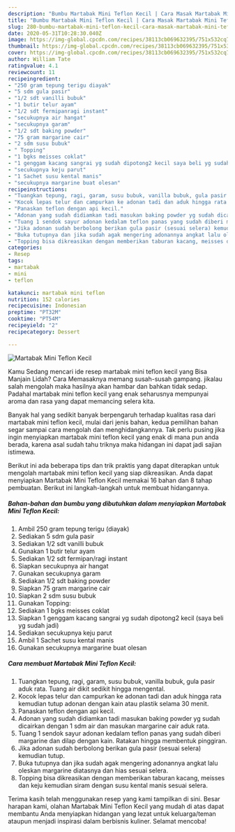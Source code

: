 ```yaml
---
description: "Bumbu Martabak Mini Teflon Kecil | Cara Masak Martabak Mini Teflon Kecil Yang Sedap"
title: "Bumbu Martabak Mini Teflon Kecil | Cara Masak Martabak Mini Teflon Kecil Yang Sedap"
slug: 280-bumbu-martabak-mini-teflon-kecil-cara-masak-martabak-mini-teflon-kecil-yang-sedap
date: 2020-05-31T10:28:30.040Z
image: https://img-global.cpcdn.com/recipes/38113cb069632395/751x532cq70/martabak-mini-teflon-kecil-foto-resep-utama.jpg
thumbnail: https://img-global.cpcdn.com/recipes/38113cb069632395/751x532cq70/martabak-mini-teflon-kecil-foto-resep-utama.jpg
cover: https://img-global.cpcdn.com/recipes/38113cb069632395/751x532cq70/martabak-mini-teflon-kecil-foto-resep-utama.jpg
author: William Tate
ratingvalue: 4.1
reviewcount: 11
recipeingredient:
- "250 gram tepung terigu diayak"
- "5 sdm gula pasir"
- "1/2 sdt vanilli bubuk"
- "1 butir telur ayam"
- "1/2 sdt fermipanragi instant"
- "secukupnya air hangat"
- "secukupnya garam"
- "1/2 sdt baking powder"
- "75 gram margarine cair"
- "2 sdm susu bubuk"
- " Topping"
- "1 bgks meisses coklat"
- "1 genggam kacang sangrai yg sudah dipotong2 kecil saya beli yg sudah jadi"
- "secukupnya keju parut"
- "1 Sachet susu kental manis"
- "secukupnya margarine buat olesan"
recipeinstructions:
- "Tuangkan tepung, ragi, garam, susu bubuk, vanilla bubuk, gula pasir aduk rata. Tuang air dikit sedikit hingga mengental."
- "Kocok lepas telur dan campurkan ke adonan tadi dan aduk hingga rata kemudian tutup adonan dengan kain atau plastik selama 30 menit."
- "Panaskan teflon dengan api kecil."
- "Adonan yang sudah didiamkan tadi masukan baking powder yg sudah dicairkan dengan 1 sdm air dan masukan margarine cair aduk rata."
- "Tuang 1 sendok sayur adonan kedalam teflon panas yang sudah diberi margarine dan dilap dengan kain. Ratakan hingga membentuk pinggiran."
- "Jika adonan sudah berbolong berikan gula pasir (sesuai selera) kemudian tutup."
- "Buka tutupnya dan jika sudah agak mengering adonannya angkat lalu oleskan margarine diatasnya dan hias sesuai selera."
- "Topping bisa dikreasikan dengan memberikan taburan kacang, meisses dan keju kemudian siram dengan susu kental manis sesuai selera."
categories:
- Resep
tags:
- martabak
- mini
- teflon

katakunci: martabak mini teflon 
nutrition: 152 calories
recipecuisine: Indonesian
preptime: "PT32M"
cooktime: "PT54M"
recipeyield: "2"
recipecategory: Dessert

---
```



![Martabak Mini Teflon Kecil](https://img-global.cpcdn.com/recipes/38113cb069632395/751x532cq70/martabak-mini-teflon-kecil-foto-resep-utama.jpg)

Kamu Sedang mencari ide resep martabak mini teflon kecil yang Bisa Manjain Lidah? Cara Memasaknya memang susah-susah gampang. jikalau salah mengolah maka hasilnya akan hambar dan bahkan tidak sedap. Padahal martabak mini teflon kecil yang enak seharusnya mempunyai aroma dan rasa yang dapat memancing selera kita.



Banyak hal yang sedikit banyak berpengaruh terhadap kualitas rasa dari martabak mini teflon kecil, mulai dari jenis bahan, kedua pemilihan bahan segar sampai cara mengolah dan menghidangkannya. Tak perlu pusing jika ingin menyiapkan martabak mini teflon kecil yang enak di mana pun anda berada, karena asal sudah tahu triknya maka hidangan ini dapat jadi sajian istimewa.


Berikut ini ada beberapa tips dan trik praktis yang dapat diterapkan untuk mengolah martabak mini teflon kecil yang siap dikreasikan. Anda dapat menyiapkan Martabak Mini Teflon Kecil memakai 16 bahan dan 8 tahap pembuatan. Berikut ini langkah-langkah untuk membuat hidangannya.

<!--inarticleads1-->

##### Bahan-bahan dan bumbu yang dibutuhkan dalam menyiapkan Martabak Mini Teflon Kecil:

1. Ambil 250 gram tepung terigu (diayak)
1. Sediakan 5 sdm gula pasir
1. Sediakan 1/2 sdt vanilli bubuk
1. Gunakan 1 butir telur ayam
1. Sediakan 1/2 sdt fermipan/ragi instant
1. Siapkan secukupnya air hangat
1. Gunakan secukupnya garam
1. Sediakan 1/2 sdt baking powder
1. Siapkan 75 gram margarine cair
1. Siapkan 2 sdm susu bubuk
1. Gunakan  Topping:
1. Sediakan 1 bgks meisses coklat
1. Siapkan 1 genggam kacang sangrai yg sudah dipotong2 kecil (saya beli yg sudah jadi)
1. Sediakan secukupnya keju parut
1. Ambil 1 Sachet susu kental manis
1. Gunakan secukupnya margarine buat olesan




<!--inarticleads2-->

##### Cara membuat Martabak Mini Teflon Kecil:

1. Tuangkan tepung, ragi, garam, susu bubuk, vanilla bubuk, gula pasir aduk rata. Tuang air dikit sedikit hingga mengental.
1. Kocok lepas telur dan campurkan ke adonan tadi dan aduk hingga rata kemudian tutup adonan dengan kain atau plastik selama 30 menit.
1. Panaskan teflon dengan api kecil.
1. Adonan yang sudah didiamkan tadi masukan baking powder yg sudah dicairkan dengan 1 sdm air dan masukan margarine cair aduk rata.
1. Tuang 1 sendok sayur adonan kedalam teflon panas yang sudah diberi margarine dan dilap dengan kain. Ratakan hingga membentuk pinggiran.
1. Jika adonan sudah berbolong berikan gula pasir (sesuai selera) kemudian tutup.
1. Buka tutupnya dan jika sudah agak mengering adonannya angkat lalu oleskan margarine diatasnya dan hias sesuai selera.
1. Topping bisa dikreasikan dengan memberikan taburan kacang, meisses dan keju kemudian siram dengan susu kental manis sesuai selera.




Terima kasih telah menggunakan resep yang kami tampilkan di sini. Besar harapan kami, olahan Martabak Mini Teflon Kecil yang mudah di atas dapat membantu Anda menyiapkan hidangan yang lezat untuk keluarga/teman ataupun menjadi inspirasi dalam berbisnis kuliner. Selamat mencoba!
